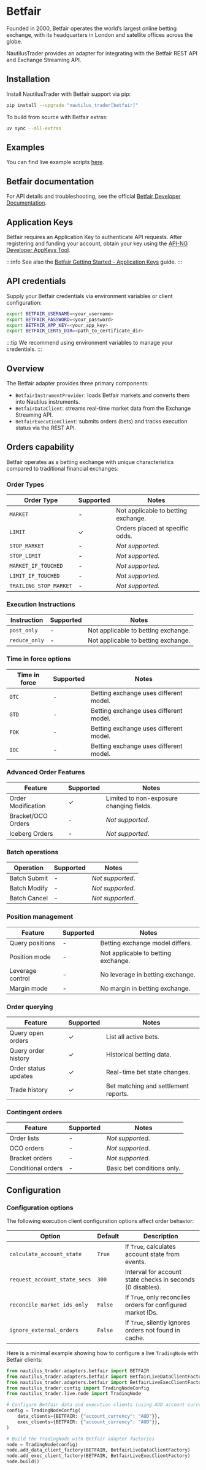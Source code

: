 # Betfair

Founded in 2000, Betfair operates the world’s largest online betting exchange,
with its headquarters in London and satellite offices across the globe.

NautilusTrader provides an adapter for integrating with the Betfair REST API and
Exchange Streaming API.

## Installation

Install NautilusTrader with Betfair support via pip:

```bash
pip install --upgrade "nautilus_trader[betfair]"
```

To build from source with Betfair extras:

```bash
uv sync --all-extras
```

## Examples

You can find live example scripts [here](https://github.com/nautechsystems/nautilus_trader/tree/develop/examples/live/betfair/).

## Betfair documentation

For API details and troubleshooting, see the official [Betfair Developer Documentation](https://developer.betfair.com/en/get-started/).

## Application Keys

Betfair requires an Application Key to authenticate API requests. After registering and funding your account, obtain your key using the [API-NG Developer AppKeys Tool](https://apps.betfair.com/visualisers/api-ng-account-operations/).

:::info
See also the [Betfair Getting Started - Application Keys](https://betfair-developer-docs.atlassian.net/wiki/spaces/1smk3cen4v3lu3yomq5qye0ni/pages/2687105/Application+Keys) guide.
:::

## API credentials

Supply your Betfair credentials via environment variables or client configuration:

```bash
export BETFAIR_USERNAME=<your_username>
export BETFAIR_PASSWORD=<your_password>
export BETFAIR_APP_KEY=<your_app_key>
export BETFAIR_CERTS_DIR=<path_to_certificate_dir>
```

:::tip
We recommend using environment variables to manage your credentials.
:::

## Overview

The Betfair adapter provides three primary components:

- `BetfairInstrumentProvider`: loads Betfair markets and converts them into Nautilus instruments.
- `BetfairDataClient`: streams real-time market data from the Exchange Streaming API.
- `BetfairExecutionClient`: submits orders (bets) and tracks execution status via the REST API.

## Orders capability

Betfair operates as a betting exchange with unique characteristics compared to traditional financial exchanges:

### Order Types

| Order Type             | Supported | Notes                               |
|------------------------|-----------|-------------------------------------|
| `MARKET`               | -         | Not applicable to betting exchange. |
| `LIMIT`                | ✓         | Orders placed at specific odds.     |
| `STOP_MARKET`          | -         | *Not supported*.                    |
| `STOP_LIMIT`           | -         | *Not supported*.                    |
| `MARKET_IF_TOUCHED`    | -         | *Not supported*.                    |
| `LIMIT_IF_TOUCHED`     | -         | *Not supported*.                    |
| `TRAILING_STOP_MARKET` | -         | *Not supported*.                    |

### Execution Instructions

| Instruction   | Supported | Notes                               |
|---------------|-----------|-------------------------------------|
| `post_only`   | -         | Not applicable to betting exchange. |
| `reduce_only` | -         | Not applicable to betting exchange. |

### Time in force options

| Time in force | Supported | Notes                               |
|---------------|-----------|-------------------------------------|
| `GTC`         | -         | Betting exchange uses different model. |
| `GTD`         | -         | Betting exchange uses different model. |
| `FOK`         | -         | Betting exchange uses different model. |
| `IOC`         | -         | Betting exchange uses different model. |

### Advanced Order Features

| Feature            | Supported | Notes                                    |
|--------------------|-----------|------------------------------------------|
| Order Modification | ✓         | Limited to non-exposure changing fields. |
| Bracket/OCO Orders | -         | *Not supported*.                         |
| Iceberg Orders     | -         | *Not supported*.                         |

### Batch operations

| Operation          | Supported | Notes                |
|--------------------|-----------|----------------------|
| Batch Submit       | -         | *Not supported*.     |
| Batch Modify       | -         | *Not supported*.     |
| Batch Cancel       | -         | *Not supported*.     |

### Position management

| Feature             | Supported | Notes                                   |
|---------------------|-----------|-----------------------------------------|
| Query positions     | -         | Betting exchange model differs.         |
| Position mode       | -         | Not applicable to betting exchange.     |
| Leverage control    | -         | No leverage in betting exchange.        |
| Margin mode         | -         | No margin in betting exchange.          |

### Order querying

| Feature              | Supported | Notes                                   |
|----------------------|-----------|-----------------------------------------|
| Query open orders    | ✓         | List all active bets.                   |
| Query order history  | ✓         | Historical betting data.                |
| Order status updates | ✓         | Real-time bet state changes.            |
| Trade history        | ✓         | Bet matching and settlement reports.    |

### Contingent orders

| Feature             | Supported | Notes                                  |
|---------------------|-----------|------------------------------------------|
| Order lists         | -         | *Not supported*.                        |
| OCO orders          | -         | *Not supported*.                        |
| Bracket orders      | -         | *Not supported*.                        |
| Conditional orders  | -         | Basic bet conditions only.              |

## Configuration

### Configuration options

The following execution client configuration options affect order behavior:

| Option                       | Default | Description                                      |
|------------------------------|---------|--------------------------------------------------|
| `calculate_account_state`    | `True`  | If `True`, calculates account state from events. |
| `request_account_state_secs` | `300`   | Interval for account state checks in seconds (0 disables). |
| `reconcile_market_ids_only`  | `False` | If `True`, only reconciles orders for configured market IDs. |
| `ignore_external_orders`     | `False` | If `True`, silently ignores orders not found in cache. |

Here is a minimal example showing how to configure a live `TradingNode` with Betfair clients:

```python
from nautilus_trader.adapters.betfair import BETFAIR
from nautilus_trader.adapters.betfair import BetfairLiveDataClientFactory
from nautilus_trader.adapters.betfair import BetfairLiveExecClientFactory
from nautilus_trader.config import TradingNodeConfig
from nautilus_trader.live.node import TradingNode

# Configure Betfair data and execution clients (using AUD account currency)
config = TradingNodeConfig(
    data_clients={BETFAIR: {"account_currency": "AUD"}},
    exec_clients={BETFAIR: {"account_currency": "AUD"}},
)

# Build the TradingNode with Betfair adapter factories
node = TradingNode(config)
node.add_data_client_factory(BETFAIR, BetfairLiveDataClientFactory)
node.add_exec_client_factory(BETFAIR, BetfairLiveExecClientFactory)
node.build()
```
